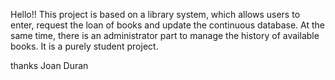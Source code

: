 Hello!! This project is based on a library system, which allows users to enter, request the loan of books and update the continuous database.
At the same time, there is an administrator part to manage the history of available books. It is a purely student project.

thanks 
Joan Duran
